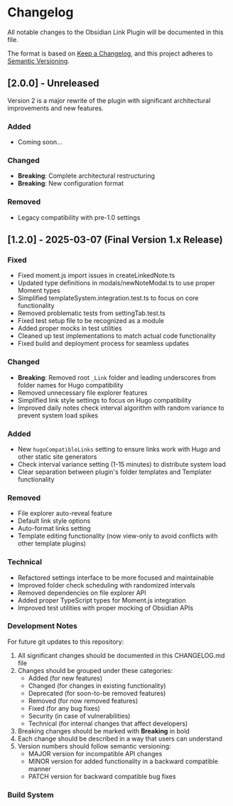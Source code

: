 # Changelog

All notable changes to the Obsidian Link Plugin will be documented in this file.

The format is based on [Keep a Changelog](https://keepachangelog.com/en/1.0.0/),
and this project adheres to [Semantic Versioning](https://semver.org/spec/v2.0.0.html).

## [2.0.0] - Unreleased

Version 2 is a major rewrite of the plugin with significant architectural improvements and new features.

### Added

- Coming soon...

### Changed

- **Breaking**: Complete architectural restructuring
- **Breaking**: New configuration format

### Removed

- Legacy compatibility with pre-1.0 settings

## [1.2.0] - 2025-03-07 (Final Version 1.x Release)

### Fixed

- Fixed moment.js import issues in createLinkedNote.ts
- Updated type definitions in modals/newNoteModal.ts to use proper Moment types
- Simplified templateSystem.integration.test.ts to focus on core functionality
- Removed problematic tests from settingTab.test.ts
- Fixed test setup file to be recognized as a module
- Added proper mocks in test utilities
- Cleaned up test implementations to match actual code functionality
- Fixed build and deployment process for seamless updates

### Changed

- **Breaking**: Removed root `_Link` folder and leading underscores from folder names for Hugo compatibility
- Removed unnecessary file explorer features
- Simplified link style settings to focus on Hugo compatibility
- Improved daily notes check interval algorithm with random variance to prevent system load spikes

### Added

- New `hugoCompatibleLinks` setting to ensure links work with Hugo and other static site generators
- Check interval variance setting (1-15 minutes) to distribute system load
- Clear separation between plugin's folder templates and Templater functionality

### Removed

- File explorer auto-reveal feature
- Default link style options
- Auto-format links setting
- Template editing functionality (now view-only to avoid conflicts with other template plugins)

### Technical

- Refactored settings interface to be more focused and maintainable
- Improved folder check scheduling with randomized intervals
- Removed dependencies on file explorer API
- Added proper TypeScript types for Moment.js integration
- Improved test utilities with proper mocking of Obsidian APIs

### Development Notes

For future git updates to this repository:

1. All significant changes should be documented in this CHANGELOG.md file
2. Changes should be grouped under these categories:
   - Added (for new features)
   - Changed (for changes in existing functionality)
   - Deprecated (for soon-to-be removed features)
   - Removed (for now removed features)
   - Fixed (for any bug fixes)
   - Security (in case of vulnerabilities)
   - Technical (for internal changes that affect developers)
3. Breaking changes should be marked with **Breaking** in bold
4. Each change should be described in a way that users can understand
5. Version numbers should follow semantic versioning:
   - MAJOR version for incompatible API changes
   - MINOR version for added functionality in a backward compatible manner
   - PATCH version for backward compatible bug fixes

### Build System
